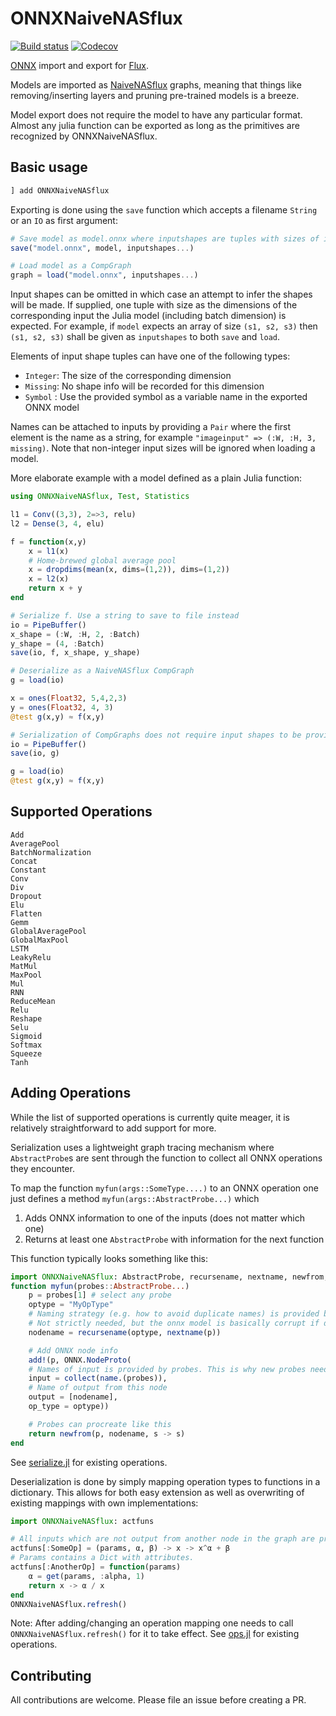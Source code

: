 # ONNXNaiveNASflux

[![Build status](https://github.com/DrChainsaw/ONNXNaiveNASflux.jl/workflows/CI/badge.svg?branch=master)](https://github.com/DrChainsaw/ONNXNaiveNASflux.jl/actions)
[![Codecov](https://codecov.io/gh/DrChainsaw/ONNXNaiveNASflux.jl/branch/master/graph/badge.svg)](https://codecov.io/gh/DrChainsaw/ONNXNaiveNASflux.jl)

[ONNX](https://onnx.ai) import and export for [Flux](https://github.com/FluxML/Flux.jl).

Models are imported as [NaiveNASflux](https://github.com/DrChainsaw/NaiveNASflux.jl) graphs, meaning that things like removing/inserting layers and pruning pre-trained models is a breeze.

Model export does not require the model to have any particular format. Almost any julia function can be exported as long as the primitives are recognized by ONNXNaiveNASflux. 

## Basic usage

```julia
] add ONNXNaiveNASflux
```

Exporting is done using the `save` function which accepts a filename `String` or an `IO` as first argument:

```julia
# Save model as model.onnx where inputshapes are tuples with sizes of input.
save("model.onnx", model, inputshapes...)

# Load model as a CompGraph
graph = load("model.onnx", inputshapes...)
```
Input shapes can be omitted in which case an attempt to infer the shapes will be made. If supplied, one tuple with size as the dimensions of the corresponding input the Julia model (including batch dimension) is expected. For example, if `model` expects an array of size `(s1, s2, s3)` then `(s1, s2, s3)` shall be given as `inputshapes` to both `save` and `load`.    

Elements of input shape tuples can have one of the following types:
* `Integer`: The size of the corresponding dimension
* `Missing`: No shape info will be recorded for this dimension
* `Symbol` : Use the provided symbol as a variable name in the exported ONNX model

Names can be attached to inputs by providing a `Pair` where the first element is the name as a string, for example `"imageinput" => (:W, :H, 3, missing)`. Note that non-integer input sizes will be ignored when loading a model.

More elaborate example with a model defined as a plain Julia function:

```julia
using ONNXNaiveNASflux, Test, Statistics

l1 = Conv((3,3), 2=>3, relu)
l2 = Dense(3, 4, elu)

f = function(x,y)
    x = l1(x)
    # Home-brewed global average pool
    x = dropdims(mean(x, dims=(1,2)), dims=(1,2))
    x = l2(x)
    return x + y
end

# Serialize f. Use a string to save to file instead
io = PipeBuffer()
x_shape = (:W, :H, 2, :Batch)
y_shape = (4, :Batch)
save(io, f, x_shape, y_shape)

# Deserialize as a NaiveNASflux CompGraph
g = load(io)

x = ones(Float32, 5,4,2,3)
y = ones(Float32, 4, 3)
@test g(x,y) ≈ f(x,y)

# Serialization of CompGraphs does not require input shapes to be provided as they can be inferred.
io = PipeBuffer()
save(io, g)

g = load(io)
@test g(x,y) ≈ f(x,y)
```

## Supported Operations

```
Add
AveragePool
BatchNormalization
Concat
Constant
Conv
Div
Dropout
Elu
Flatten
Gemm
GlobalAveragePool
GlobalMaxPool
LSTM
LeakyRelu
MatMul
MaxPool
Mul
RNN
ReduceMean
Relu
Reshape
Selu
Sigmoid
Softmax
Squeeze
Tanh
```

## Adding Operations

While the list of supported operations is currently quite meager, it is relatively straightforward to add support for more.

Serialization uses a lightweight graph tracing mechanism where `AbstractProbe`s are sent through the function to collect all ONNX operations they encounter.

To map the function `myfun(args::SomeType....)` to an ONNX operation one just defines a method `myfun(args::AbstractProbe...)` which
1. Adds ONNX information to one of the inputs (does not matter which one)
2. Returns at least one `AbstractProbe` with information for the next function

This function typically looks something like this:

```julia
import ONNXNaiveNASflux: AbstractProbe, recursename, nextname, newfrom, add!, name
function myfun(probes::AbstractProbe...)
    p = probes[1] # select any probe
    optype = "MyOpType"
    # Naming strategy (e.g. how to avoid duplicate names) is provided by the probe
    # Not strictly needed, but the onnx model is basically corrupt if duplicates exist
    nodename = recursename(optype, nextname(p))

    # Add ONNX node info
    add!(p, ONNX.NodeProto(
    # Names of input is provided by probes. This is why new probes need to be provided as output
    input = collect(name.(probes)),
    # Name of output from this node
    output = [nodename],
    op_type = optype))

    # Probes can procreate like this
    return newfrom(p, nodename, s -> s)
end
```
See [serialize.jl](src/serialize/serialize.jl) for existing operations.


Deserialization is done by simply mapping operation types to functions in a dictionary. This allows for both easy extension as well as overwriting of existing mappings with own implementations:

```julia
import ONNXNaiveNASflux: actfuns

# All inputs which are not output from another node in the graph are provided in the method call
actfuns[:SomeOp] = (params, α, β) -> x -> x^α + β
# Params contains a Dict with attributes.
actfuns[:AnotherOp] = function(params)
    α = get(params, :alpha, 1)
    return x -> α / x
end
ONNXNaiveNASflux.refresh()
```
Note: After adding/changing an operation mapping one needs to call `ONNXNaiveNASflux.refresh()` for it to take effect.
See [ops.jl](src/deserialize/ops.jl) for existing operations.


## Contributing

All contributions are welcome. Please file an issue before creating a PR.
